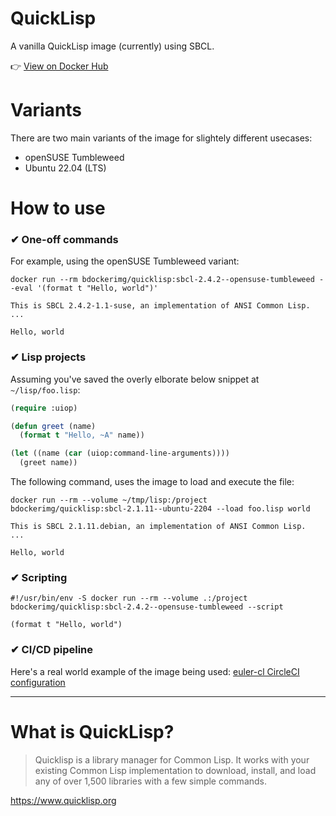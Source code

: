 # QuickLisp

A vanilla QuickLisp image (currently) using SBCL.

👉 [View on Docker Hub](https://hub.docker.com/r/bdockerimg/quicklisp)

# Variants

There are two main variants of the image for slightely different usecases:

* openSUSE Tumbleweed
* Ubuntu 22.04 (LTS)

# How to use

### ✔ One-off commands

For example, using the openSUSE Tumbleweed variant:

```
docker run --rm bdockerimg/quicklisp:sbcl-2.4.2--opensuse-tumbleweed --eval '(format t "Hello, world")'

This is SBCL 2.4.2-1.1-suse, an implementation of ANSI Common Lisp.
...

Hello, world
```

### ✔ Lisp projects

Assuming you've saved the overly elborate below snippet at `~/lisp/foo.lisp`:

```lisp
(require :uiop)

(defun greet (name)
  (format t "Hello, ~A" name))

(let ((name (car (uiop:command-line-arguments))))
  (greet name))
```

The following command, uses the image to load and execute the file:

```
docker run --rm --volume ~/tmp/lisp:/project bdockerimg/quicklisp:sbcl-2.1.11--ubuntu-2204 --load foo.lisp world

This is SBCL 2.1.11.debian, an implementation of ANSI Common Lisp.
...

Hello, world
```

### ✔ Scripting

```text
#!/usr/bin/env -S docker run --rm --volume .:/project bdockerimg/quicklisp:sbcl-2.4.2--opensuse-tumbleweed --script

(format t "Hello, world")
```

### ✔ CI/CD pipeline

Here's a real world example of the image being used: [euler-cl CircleCI configuration](https://github.com/bahmanm/euler-cl/blob/8d027c83423e09c7e4d90bca815e7ed5da86775f/.circleci/config.yml#L10)

---

# What is QuickLisp?

> Quicklisp is a library manager for Common Lisp. It works with your existing Common Lisp
> implementation to download, install, and load any of over 1,500 libraries with a few simple
> commands.

https://www.quicklisp.org
